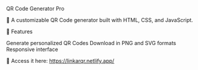 QR Code Generator Pro

🚀 A customizable QR Code generator built with HTML, CSS, and JavaScript.

📌 Features

Generate personalized QR Codes
Download in PNG and SVG formats
Responsive interface

🔗 Access it here: https://linkarqr.netlify.app/
